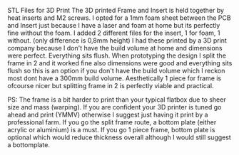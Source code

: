 STL Files for 3D Print
The 3D printed Frame and Insert is held together by heat inserts and M2 screws.
I opted for a 1mm foam sheet between the PCB and Insert just because I have a laser and foam at home but its perfectly fine without the foam. I added 2 different files for the insert, 1 for foam, 1 without. (only difference is 0,8mm height)
I had these printed by a 3D print company because I don't have the build volume at home and dimensions were perfect. Everything sits flush.
When prototyping the design I split the frame in 2 and it worked fine also dimensions were good and everything sits flush so this is an option if you don't have the build volume which I reckon most dont have a 300mm build volume.
Aesthetically 1 piece for frame is ofcourse nicer but splitting frame in 2 is perfectly viable and practical.

PS: The frame is a bit harder to print than your typical flatbox due to sheer size and mass (warping). If you are confident your 3D printer is tuned go ahead and print (YMMV) otherwise I suggest just having it print by a professional farm.
    If you go the split frame route, a bottom plate (either acrylic or aluminium) is a must. If you go 1 piece frame, bottom plate is optional which would reduce thickness overall although I would still suggest a bottomplate.
